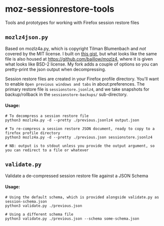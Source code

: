 # moz-sessionrestore-tools
Tools and prototypes for working with Firefox session restore files

## `mozlz4json.py`

Based on mozlz4a.py, which is copyright Tilman Blumenbach and *not* covered by the MIT license. I built on [this gist](https://gist.github.com/kaefer3000/73febe1eec898cd50ce4de1af79a332a), but what looks like the same file is also housed at https://github.com/baillow/mozlz4, where it is given what looks like BSD-2 license. My fork adds a couple of options so you can pretty-print the json output when decompressing. 

Session restore files are created in your Firefox profile directory. You'll want to enable `Open previous windows and tabs` in about:preferences. The primary restore file is `sessionstore.jsonlz4`, and we take snapshots for backup/rollback in the `sessionstore-backups/` sub-directory. 

#### Usage:

```
# To decompress a session restore file
python3 mozlz4a.py -d --pretty ./previous.jsonlz4 output.json

# To re-compress a session restore JSON document, ready to copy to a firefox profile directory
python3 mozlz4a.py -d --pretty ./previous.json sessionstore.jsonlz4

# NB: output is to stdout unless you provide the output argument, so you can redirect to a file or whatever
```

## `validate.py`

Validate a de-compressed session restore file against a JSON Schema

#### Usage:

```
# Using the default schema, which is provided alongside validate.py as session-schema.json
python3 validate.py ./previous.json

# Using a different schema file
python3 validate.py ./previous.json --schema some-schema.json

```

